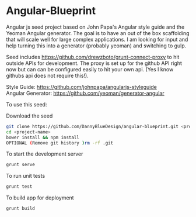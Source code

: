 Angular-Blueprint
=================

Angular js seed project based on John Papa's Angular style guide and the Yeoman Angular generator. The goal is to have an out of the box scaffolding that will scale well for large complex applications. I am looking for input and help turning this into a generator (probably yeoman) and switching to gulp.
  
Seed includes https://github.com/drewzboto/grunt-connect-proxy to hit outside APIs for development. The proxy is set up for the github API right now but can can be configured easily to hit your own api. (Yes I know githubs api does not require this!). 

Style Guide: https://github.com/johnpapa/angularjs-styleguide  
Angular Generator: https://github.com/yeoman/generator-angular  

To use this seed:

Download the seed
```bash
git clone https://github.com/DannyBlueDesign/angular-blueprint.git <project-name>
cd <project-name>
bower install && npm install
OPTIONAL (Remove git history )rm -rf .git
```

To start the development server
```bash
grunt serve
```

To run unit tests
```bash
grunt test
```

To build app for deployment
```shell
grunt build
```
